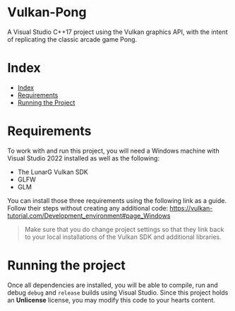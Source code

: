# Vulkan-Pong
A Visual Studio C++17 project using the Vulkan graphics API, with the intent of replicating the classic arcade game Pong.

# Index

- [Index](#index)
- [Requirements](#requirements)
- [Running the Project](#running-the-project)

# Requirements

To work with and run this project, you will need a Windows machine with Visual Studio 2022 installed as well as the following:

- The LunarG Vulkan SDK
- GLFW
- GLM

You can install those three requirements using the following link as a guide. Follow their steps without creating any additional code: <https://vulkan-tutorial.com/Development_environment#page_Windows>

> Make sure that you do change project settings so that they link back to your local installations of the Vulkan SDK and additional libraries. 

# Running the project

Once all dependencies are installed, you will be able to compile, run and debug `debug` and `release` builds using Visual Studio. Since this project holds an **Unlicense** license, you may modify this code to your hearts content.